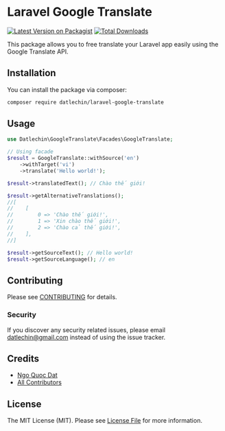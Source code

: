# Laravel Google Translate

[![Latest Version on Packagist](https://img.shields.io/packagist/v/datlechin/laravel-google-translate.svg?style=flat-square)](https://packagist.org/packages/datlechin/laravel-google-translate)
[![Total Downloads](https://img.shields.io/packagist/dt/datlechin/laravel-google-translate.svg?style=flat-square)](https://packagist.org/packages/datlechin/laravel-google-translate)

This package allows you to free translate your Laravel app easily using the Google Translate API.

## Installation

You can install the package via composer:

```bash
composer require datlechin/laravel-google-translate
```

## Usage

```php
use Datlechin\GoogleTranslate\Facades\GoogleTranslate;

// Using facade
$result = GoogleTranslate::withSource('en')
    ->withTarget('vi')
    ->translate('Hello world!');

$result->translatedText(); // Chào thế giới!

$result->getAlternativeTranslations();
//[
//    [
//        0 => 'Chào thế giới!',
//        1 => 'Xin chào thế giới!',
//        2 => 'Chào cả thế giới!',
//    ],
//]

$result->getSourceText(); // Hello world!
$result->getSourceLanguage(); // en
```

## Contributing

Please see [CONTRIBUTING](CONTRIBUTING.md) for details.

### Security

If you discover any security related issues, please email datlechin@gmail.com instead of using the issue tracker.

## Credits

- [Ngo Quoc Dat](https://github.com/datlechin)
- [All Contributors](../../contributors)

## License

The MIT License (MIT). Please see [License File](LICENSE.md) for more information.
